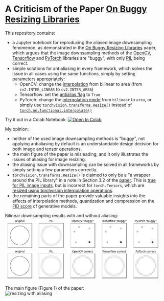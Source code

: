 # A Criticism of the Paper [On Buggy Resizing Libraries](https://arxiv.org/abs/2104.11222)

This repository contains:
* a Jupyter notebook for reproducing the aliased image downsampling fenomenon, as demonstrated in the [On Buggy Resizing Libraries](https://arxiv.org/abs/2104.11222) paper, which argues that the image downsampling methods of the [OpenCV](https://docs.opencv.org/4.5.4/da/d54/group__imgproc__transform.html#ga47a974309e9102f5f08231edc7e7529d), [Tensorflow](https://www.tensorflow.org/api_docs/python/tf/image/resize) and [PyTorch](https://pytorch.org/docs/1.10.0/generated/torch.nn.functional.interpolate.html?highlight=interpolate#torch.nn.functional.interpolate) libraries are "buggy", with only [PIL](https://pillow.readthedocs.io/en/stable/reference/Image.html#PIL.Image.Image.resize) being correct.
* simple solutions for antialiasing in every framework, which solves the issue in all cases using the same functions, simply by setting parameters appropriately:
    * OpenCV: change the [interpolation](https://docs.opencv.org/4.5.4/da/d54/group__imgproc__transform.html#ga5bb5a1fea74ea38e1a5445ca803ff121) from bilinear to area (from `cv2.INTER_LINEAR` to `cv2.INTER_AREA`)
    * Tensorflow: set the [antialias flag](https://www.tensorflow.org/api_docs/python/tf/image/resize) to `True`
    * PyTorch: change the [interpolation mode](https://pytorch.org/docs/1.10.0/generated/torch.nn.functional.interpolate.html?highlight=interpolate#torch.nn.functional.interpolate) from `bilinear` to `area`, or simply use [`torchvision.transforms.Resize()`](https://pytorch.org/vision/stable/transforms.html?highlight=torchvision%20transforms%20resize#torchvision.transforms.Resize) instead of [`torch.nn.functional.interpolate()`]((https://pytorch.org/docs/1.10.0/generated/torch.nn.functional.interpolate.html?highlight=interpolate#torch.nn.functional.interpolate))

Try it out in a Colab Notebook: [![Open In Colab](https://colab.research.google.com/assets/colab-badge.svg)](https://colab.research.google.com/github/beresandras/buggy-resizing-critique/blob/master/buggy_resizing_critique.ipynb)

My opinion:
* neither of the used image downsampling methods is "buggy", not applying antialiasing by default is an understandable design decision for both image and tensor operations.
* the main figure of the paper is misleading, and it only illustrates the issues of aliasing for image resizing.
* the aliasing issue with downsampling can be solved in all frameworks by simply setting a few parameters correctly.
* `torchvision.transforms.Resize()` is claimed to only be a "a wrapper around the PIL library" in a note in Section 3.2 of the [paper](https://arxiv.org/abs/2104.11222). This is [true for PIL image inputs](https://github.com/pytorch/vision/blob/main/torchvision/transforms/functional.py#L415), but is incorrect for `torch.Tensors`, which are [resized using torchvision interpolation operations](https://github.com/pytorch/vision/blob/main/torchvision/transforms/functional_tensor.py#L480).
* the remaining parts of the paper provide valuable insights into the effects of interpolation methods, quantization and compression on the [FID score](https://arxiv.org/abs/1706.08500) of generative models.

Bilinear downsampling results with and without aliasing:
![resizing with and without aliasing](./assets/resizing.png)


The main figure (Figure 1) of the paper:
<br />
<img src="https://www.cs.cmu.edu/~clean-fid/images/resizing_example.png" alt="resizing with aliasing" width="600"/>